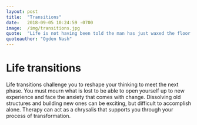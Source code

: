 ```yaml
---
layout: post
title:  "Transitions"
date:   2018-09-05 10:24:59 -0700
image:  /img/transitions.jpg
quote:  "Life is not having been told the man has just waxed the floor."
quoteauthor: "Ogden Nash"
---
```


# Life transitions

Life transitions challenge you to reshape your thinking to meet the next phase. You must mourn what is lost to be able to open yourself up to new experience and face the anxiety that comes with change. Dissolving old structures and building new ones can be exciting, but difficult to accomplish alone. Therapy can act as a chrysalis that supports you through your process of transformation.
